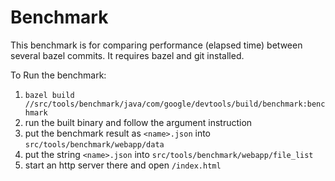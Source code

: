 # Benchmark

This benchmark is for comparing performance (elapsed time) between several bazel commits.
It requires bazel and git installed.

To Run the benchmark:
1. `bazel build //src/tools/benchmark/java/com/google/devtools/build/benchmark:benchmark`
2. run the built binary and follow the argument instruction
3. put the benchmark result as `<name>.json` into `src/tools/benchmark/webapp/data`
4. put the string `<name>.json` into `src/tools/benchmark/webapp/file_list`
5. start an http server there and open `/index.html`
